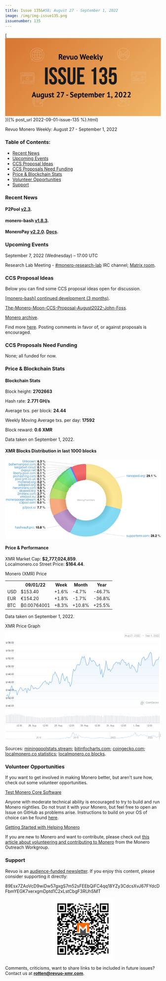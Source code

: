 ```yaml
---
title: Issue 135&#58; August 27 - September 1, 2022
image: /img/img-issue135.png
issuenumber: 135
---
```

[<img src="/img/img-issue135.png" alt="Revuo Monero Weekly #135 Slide" class="img-lead">]({% post_url 2022-09-01-issue-135 %}.html)

<p class="text-lead">Revuo Monero Weekly: August 27 - September 1, 2022</p>
<!--more-->

<h3>Table of Contents:</h3>
<ul class="contents">
    <li><a href="#news">Recent News</a></li>
    <li><a href="#events">Upcoming Events</a></li>
    <li><a href="#ideas">CCS Proposal Ideas</a></li>
    <li><a href="#proposals">CCS Proposals Need Funding</a></li>
    <li><a href="#stats">Price & Blockchain Stats</a></li>
    <li><a href="#volunteer">Volunteer Opportunities</a></li>
    <li><a href="#support">Support</a></li>
</ul>

<h3 id="news">Recent News</h3>

<div class="newsbyte">
    <h4>P2Pool <a href="https://github.com/SChernykh/p2pool/releases/tag/v2.3" target="_blank">v2.3</a>.</h4>
</div>

<div class="newsbyte">
    <h4>monero-bash <a href="https://github.com/hinto-janaiyo/monero-bash/releases/tag/v1.8.3" target="_blank">v1.8.3</a>.</h4>
</div>

<div class="newsbyte">
    <h4>MoneroPay <a href="https://gitlab.com/moneropay/moneropay/-/tags/v2.2.0" target="_blank">v2.2.0</a>. <a href="https://moneropay.eu/index.html" target="_blank">Docs</a>.</h4>
</div>

<h3 id="events">Upcoming Events</h3>

<div class="event">
    <p class="date" markdown="1">September 7, 2022 (Wednesday) – 17:00 UTC</p>
    <p markdown="1">Research Lab Meeting - <a href="irc://irc.libera.chat/#monero-research-lab" target="_blank">#monero-research-lab</a> IRC channel; <a href="https://matrix.to/#/#monero-research-lab:monero.social" target="_blank">Matrix room</a>.</p>
</div>

<h3 id="ideas">CCS Proposal Ideas</h3>

<p>Below you can find some CCS proposal ideas open for discussion.</p>

<div class="proposal">
<p><a href="https://repo.getmonero.org/monero-project/ccs-proposals/-/merge_requests/333" target="_blank">[monero-bash] continued development (3 months)</a>.</p>
</div>

<div class="proposal">
<p><a href="https://repo.getmonero.org/monero-project/ccs-proposals/-/merge_requests/336" target="_blank">The-Monero-Moon-CCS-Proposal-August2022-John-Foss</a>.</p>
</div>

<div class="proposal">
<p><a href="https://repo.getmonero.org/monero-project/ccs-proposals/-/merge_requests/339" target="_blank">Monero archive</a>.</p>
</div>

<div class="proposal">
<p>Find more <a href="https://ccs.getmonero.org/ideas/" target="_blank">here</a>. Posting comments in favor of, or against proposals is encouraged.</p>
</div>

<h3 id="proposals">CCS Proposals Need Funding</h3>

<p>None; all funded for now.</p>

<h3 id="stats">Price & Blockchain Stats</h3>

<h4 class="stat">Blockchain Stats</h4>

<div class="bcstats">
    <p>Block height: <b>2702663</b></p>
    <p>Hash rate: <b>2.771 GH/s</b></p>
    <p>Average txs. per block: <b>24.44</b></p>
    <p>Weekly Moving Average txs. per day: <b>17592</b></p>
    <p>Block reward: <b>0.6 XMR</b></p>
</div>
<p class="note">Data taken on September 1, 2022.</p>

<h4 class="stat">XMR Blocks Distribution in last 1000 blocks</h4>
<p><img src="/img/hashrate-pool-distribution-0901.png" alt="Hashrate Pool Distribution Pie Chart"/></p>

<h4 class="stat" id="price-stat">Price & Performance</h4>

<div class="price-intro">XMR Market Cap: <b>$2,777,024,859</b>.<br/>Localmonero.co Street Price: <b>$164.44</b>.</div>

<p class="table-title">Monero (XMR) Price</p>
<table class="price-table">
  <tr class="row1">
    <th></th>
    <th>09/01/22</th>
    <th>Week</th>
    <th>Month</th>
    <th>Year</th>
  </tr>
  <tr>
    <td data-th="XMR to">USD</td>
    <td data-th="09/01/22">$153.40</td>
    <td data-th="Week" class="green">+1.6%</td>
    <td data-th="Month" class="red">-4.7%</td>
    <td data-th="Year" class="red">-46.7%</td>
  </tr>
  <tr class="row3">
    <td data-th="XMR to">EUR</td>
    <td data-th="09/01/22">€154.20</td>
    <td data-th="Week" class="green">+1.8%</td>
    <td data-th="Month" class="red">-1.7%</td>
    <td data-th="Year" class="red">-36.8%</td>
  </tr>
  <tr>
    <td data-th="XMR to">BTC</td>
    <td data-th="09/01/22">₿0.00764001</td>
    <td data-th="Week" class="green">+8.3%</td>
    <td data-th="Month" class="green">+10.8%</td>
    <td data-th="Year" class="green">+25.5%</td>
  </tr>
</table>
<p class="note">Data taken on September 1, 2022.</p>

<p class="table-title">XMR Price Graph</p>

![XMR Price Graph 08/27/22-09/01/22](/img/weekly-chart-0901.png "XMR Price Graph 08/27/22-09/01/22")

Sources: <a href="https://miningpoolstats.stream/monero" target="_blank">miningpoolstats.stream</a>; <a href="https://bitinfocharts.com/monero/" target="_blank">bitinfocharts.com</a>; <a href="https://www.coingecko.com/en/coins/monero" target="_blank">coingecko.com</a>; <a href="https://localmonero.co/statistics" target="_blank">localmonero.co statistics</a>; <a href="https://localmonero.co/blocks" target="_blank">localmonero.co blocks</a>.

<h3 id="volunteer">Volunteer Opportunities</h3>

<p>If you want to get involved in making Monero better, but aren't sure how, check out some volunteer opportunities.</p>

<div class="newsbyte">
    <p class="date"><a href="https://github.com/monero-project/monero" target="_blank">Test Monero Core Software</a></p>
    <p>Anyone with moderate technical ability is encouraged to try to build and run Monero nightlies. Do not trust it with your Monero, but feel free to open an Issue on GitHub as problems arise. Instructions to build on your OS of choice can be found <a href="https://github.com/monero-project/monero#compiling-monero-from-source" target="_blank">here</a>. </p>
</div>

<div class="newsbyte">
    <p class="date"><a href="https://github.com/monero-project/monero" target="_blank">Getting Started with Helping Monero</a></p>
    <p>If you are new to Monero and want to contribute, please check out <a href="https://www.monerooutreach.org/stories/getting-started-helping-monero.php" target="_blank">this article about volunteering and contributing to Monero</a> from the Monero Outreach Workgroup. </p>
</div>

<h3 id="support">Support</h3>

<p markdown="1">Revuo is an <a href="https://revuo-xmr.com/support/">audience-funded newsletter</a>. If you enjoy this content, please consider supporting it directly:</p>

<p class="address" markdown="1">89Esx7ZAoVcD9wiDw57gxgS7m52sFEEbQiFC4qq18YZy3CdcsXvJ67FYdcDFbmYEGK7xerxgmDptd1C2xLstCbgF3RUhSMT</p>

<p><center><a href="monero:89Esx7ZAoVcD9wiDw57gxgS7m52sFEEbQiFC4qq18YZy3CdcsXvJ67FYdcDFbmYEGK7xerxgmDptd1C2xLstCbgF3RUhSMT" class="qr"><img src="/img/donate-monero.jpg" style="max-width: 200px;"/></a></center></p>

Comments, criticisms, want to share links to be included in future issues? Contact us at **rotten@revuo-xmr.com**.
